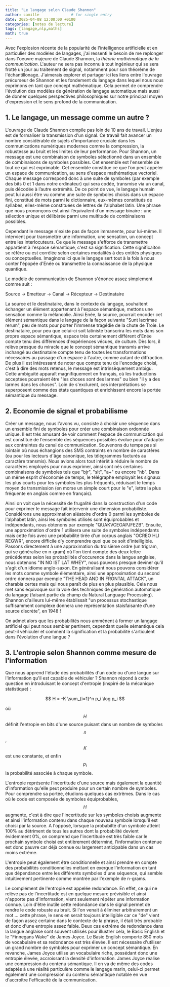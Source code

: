 ```yaml
---
title: "Le langage selon Claude Shannon"
author: camille              # for single entry
date: 2025-04-08 12:00:00 +0100
categories: [notes de lecture]
tags: [langage,nlp,maths]
math: true   
---
```


Avec l'explosion récente de la popularité de l'intelligence artificielle et en particulier des modèles de langages, j'ai ressenti le besoin de me replonger dans l'oeuvre majeure de Claude Shannon, la *théorie mathématique de la communication*. L'auteur ne sera pas inconnu à tout ingénieur qui se sera frotté un jour au traitement de signal, notamment pour son théorème de l'échantillonage. J'aimerais explorer et partager ici les liens entre l'ouvrage précurseur de Shannon et les fondement du langage dans lequel nous nous exprimons en tant que concept mathématique. Cela permet de comprendre l'évolution des modèles de génération de langage automatique mais aussi de donner quelques perspectives philosophiques sur notre principal moyen d'expression et le sens profond de la communication.

## 1. Le langage, un message comme un autre ?

L'ouvrage de Claude Shannon compile pas loin de 10 ans de travail. L'enjeu est de formaliser la transmission d'un signal. Ce travail fait avancer un nombre considérable de sujets d'importance cruciale dans les communications numériques modernes comme la compression, la robustesse au bruit et les limites de leur performance. Pour Shannon, un message est une combinaison de symboles sélectionné dans un ensemble de combinaisons de symboles possibles. Cet ensemble est l'ensemble de tout ce qui est exprimable. Cet ensemble constitue ce que l’on peut appeler un espace de communication, au sens d'espace mathématique vectoriel. Chaque message correspond donc à une suite de symboles (par exemple des bits 0 et 1 dans notre ordinateur) qui sera codée, transmise via un canal, puis décodée à l’autre extrémité. De ce point de vue, le langage humain peut lui aussi être vu comme une suite de symboles choisis dans un espace fini, constitué de mots parmi le dictionnaire, eux-mêmes constitués de syllabes, elles-même constituées de lettres de l'alphabet latin.  Une phrase que nous prononçons est ainsi l’équivalent d’un message binaire : une sélection unique et délibérée parmi une multitude de combinaisons possibles. 

Cependant le message n'existe pas de façon immanente, pour lui-même. Il intervient pour transmettre une information, une sensation, un concept entre les interlocuteurs. Ce que le message s'efforce de transmettre appartient à l'espace sémantique, c'est sa signification. Cette significaiton se réfère ou est corrélée selon certaines modalités à des entités physiques ou conceptuelles. Imaginons ici que le langage sert tout à la fois à nous conter l'épopée d'Enée ou transmettre la connaissance de la physique quantique.

Le modèle de communication de Shannon s'énonce assez simplement comme suit : 

Source → Emetteur → Canal → Récepteur → Destinataire

La source et le destinataire, dans le contexte du langage, souhaitent échanger un élément appartenant à l'espace sémantique, mettons une sensation comme la mélancolie. Ainsi Enée, la source, pourrait encoder cet élément sémantique dans le langage de la façon suivante "Sunt lacrimae rerum", peu de mots pour porter l'immense tragédie de la chute de Troie. Le destinataire, pour peu que celui-ci soit latiniste transcrira les mots dans son propre espace sémantique, espace très certainement différent d'Enée compte tenu des différences d'expériences vécues, de culture. Dès lors, il relève presque du miracle que le concept sémantique transmis arrive inchangé au destinataire compte tenu de toutes les transformations nécessaires au passage d'un espace à l'autre, comme autant de diffraction. De plus il est intéressant de noter que compte tenu de l'encodage choisi, c'est à dire des mots retenus, le message est intrinsèquement ambigu. Cette ambiguité apparaît magnifiquement en français, où les traductions acceptées pourraient être "les choses sont des larmes" ou bien "il y a des larmes dans les choses". Loin de s'exclurent, ces interprétations se superposent comme des états quantiques et enrichissent encore la portée sémantique du message.


## 2. Economie de signal et probabilisme

Créer un message, nous l'avons vu, consiste à choisir une séquence dans un ensemble fini de symboles pour créer une combinaison ordonnée unique. Il est très amusant de voir comment l'espace de communication qui est constitué de l'ensemble des séquences possibles évolue pour d'adapter aux contraintes du canal de communication. Souvenons du temps pas si lointain où nous échangions des SMS contraints en nombre de caractères (ou pour les lecteurs d'âge canonique, les télégrammes facturés au caractère transmis). Nous avions alors tout intérêt à réduire le nombre de caractères employés pour nous exprimer, ainsi sont nés certaines combinaisons de symboles tels que "bjr", "slt", "a+" ou encore "hb". Dans un même esprit d'économie de temps, le télégraphe employait les signaux les plus courts pour les symboles les plus fréquents, réduisant le temps moyen de transmission (en morse un simple court pour le "e", lettre la plus fréquente en anglais comme en français).

Ainsi on voit que la nécessité de frugalité dans la construction d'un code pour exprimer le message fait intervenir une dimension probabiliste. Considérons une approximation aléatoire d'ordre 0 parmi les symboles de l'alphabet latin, ainsi les symboles utilisés sont équiprobables et indépendants, nous obtenons par exemple "QUAKVCEOAPJFEZB". Ensuite, une approximation d'ordre 1 utilisera une suite de symboles indépendants mais cette fois avec une probabilité tirée d'un corpus anglais "OCREO HLI REGWR", encore difficile d'y comprendre quoi que ce soit d'intelligible. Passons directement à une approximation du troisième ordre (un trigram, qui se généralise en n-gram) où l'on tient compte des deux lettre précédentes selon les probabilités d'occurence dans la langue anglaise, nous obtenons "IN NO IST LAT WHEY", nous pouvons presque deviner qu'il s'agit d'un idiome anglo-saxon. En généralisant nous pouvons considérer les mots comme symbole élémentaire, ainsi une approximation du second ordre donnera par exemple "THE HEAD AND IN FRONTAL ATTACK", un charabia certes mais qui nous paraît de plus en plus plausible. Cela nous met sans équivoque sur la voie des techniques de génération automatique du langage (faisant partie du champ du Natural Language Processing). Shannon d'ailleurs lui-même établissait "un processus stochastique suffisamment complexe donnera une représentation staisfaisante d'une source discrète", en 1948 !

On admet alors que les probabilités nous ammènent à former un langage artificiel qui peut nous sembler pertinent, cependant quelle sémantique cela peut-il véhiculer et comment la signification et la probabilité s'articulent dans l'évolution d'une langue ?

## 3. L'entropie selon Shannon comme mesure de l'information

Que nous apprend l'étude des probabilités d'un code ou d'une langue sur l'information qu'il est capable de véhiculer ? Shannon répond à cette question en introduisant le concept d'entropie (inspiré de la mécanique statistique) : 

$$
H = -K \sum_{i=1}^n p_i \log p_i
$$

où $$H$$ définit l'entropie en bits d'une source puisant dans un nombre de symboles $$n$$, $$K$$ est une constante, et enfin $$p_i$$ la probabilité associée à chaque symbole. 

L'entropie représente l'incertitude d'une source mais également la quantité d'information qu'elle peut produire pour un certain nombre de symboles. Pour comprendre sa portée, étudions quelques cas extrêmes. Dans le cas où le code est composée de symboles équiprobables, $$H$$ augmente, c'est à dire que l'incertitude sur les symboles choisis augmente et ainsi l'information contenu dans chaque nouveau symbole lorsqu'il est choisi par la source. A l'opposé, lorsque la probabilté d'un symbole atteint 100% au détriment de tous les autres dont la probabilité devient évidemment 0%, on comprend que l'incertitude est très faible car le prochain symbole choisi est entièrement déterminé, l'information contenue est donc pauvre car déjà connue ou largement anticipable dans un cas moins extrême.

L'entropie peut également être conditionnelle et ainsi prendre en compte des probabilités conditionnelles mettant en exergue l'information en tant que dépendance entre les différents symboles d'une séquence, qui semble intuitivement pertinente comme montrée par l'exemple de n-grams. 

Le complément de l'entropie est appelée redondance. En effet, ce qui ne relève pas de l'incertitude est en quelque mesure prévisible et ainsi n'apporte pas d'information, vient seulement répéter une information connue. Loin d'être inutile cette redondance dans le signal permet de rendre le code robuste au bruit. Si l'on venait à éliminer arbitrairement un mot ... cette phrase, le sens en serait toujours intelligible car ce "de" vient de façon assez certaine dans le contexte de la phrase, il était très probable et donc d'une entropie assez faible. Deux cas extrême de redondance dans la langue anglaise sont souvent utilisés pour illustrer cela, le Basic English et le "Finnegans Wake" de James Joyce. Le Basic English comporte 850 mots de vocabulaire et sa redondance est très élevée. Il est nécessaire d'utiliser un grand nombre de symboles pour exprimer un concept sémantique. En revanche, James Joyce utilise un vocabulaire riche, possédant donc une entropie élevée, accroissant la densité d'information. James Joyce réalise une compression du contenu sémantique. Il en va de même des codes adaptés à une réalité particulère comme le langage marin, celui-ci permet également une compression du contenu sémantique notable en vue d'accroître l'efficacité de la communication. 
